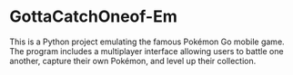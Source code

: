 # GottaCatchOneof-Em
This is a Python project emulating the famous Pokémon Go mobile game. The program includes a multiplayer interface allowing users to battle one another, capture their own Pokémon, and level up their collection.
